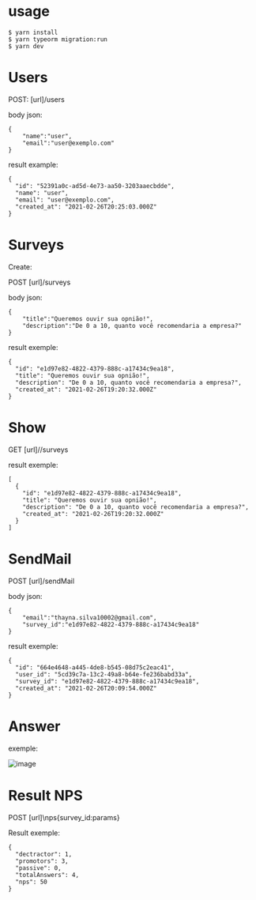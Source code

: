# usage
```
$ yarn install
$ yarn typeorm migration:run
$ yarn dev

```
# Users

POST: [url]/users

body json:
```
{
	"name":"user",
	"email":"user@exemplo.com"
}
```
result example:
```
{
  "id": "52391a0c-ad5d-4e73-aa50-3203aaecbdde",
  "name": "user",
  "email": "user@exemplo.com",
  "created_at": "2021-02-26T20:25:03.000Z"
}
```
# Surveys

Create:

POST [url]/surveys

body json:

```
{
	"title":"Queremos ouvir sua opnião!",
	"description":"De 0 a 10, quanto você recomendaria a empresa?"
}
```
result exemple:

```
{
  "id": "e1d97e82-4822-4379-888c-a17434c9ea18",
  "title": "Queremos ouvir sua opnião!",
  "description": "De 0 a 10, quanto você recomendaria a empresa?",
  "created_at": "2021-02-26T19:20:32.000Z"
}
```

# Show

GET [url]//surveys

result exemple:
```
[
  {
    "id": "e1d97e82-4822-4379-888c-a17434c9ea18",
    "title": "Queremos ouvir sua opnião!",
    "description": "De 0 a 10, quanto você recomendaria a empresa?",
    "created_at": "2021-02-26T19:20:32.000Z"
  }
]

```
# SendMail

POST [url]/sendMail

body json:
```
{
	"email":"thayna.silva10002@gmail.com",
	"survey_id":"e1d97e82-4822-4379-888c-a17434c9ea18"
}
```
result exemple:
```
{
  "id": "664e4648-a445-4de8-b545-08d75c2eac41",
  "user_id": "5cd39c7a-13c2-49a8-b64e-fe236babd33a",
  "survey_id": "e1d97e82-4822-4379-888c-a17434c9ea18",
  "created_at": "2021-02-26T20:09:54.000Z"
}

```

# Answer 

exemple:

![image](https://user-images.githubusercontent.com/68509019/109358059-e7bcc100-7861-11eb-9de4-e54e0aa283c5.png)

# Result NPS

POST [url]\nps\{survey_id:params}

Result exemple:

```
{
  "dectractor": 1,
  "promotors": 3,
  "passive": 0,
  "totalAnswers": 4,
  "nps": 50
}

```





